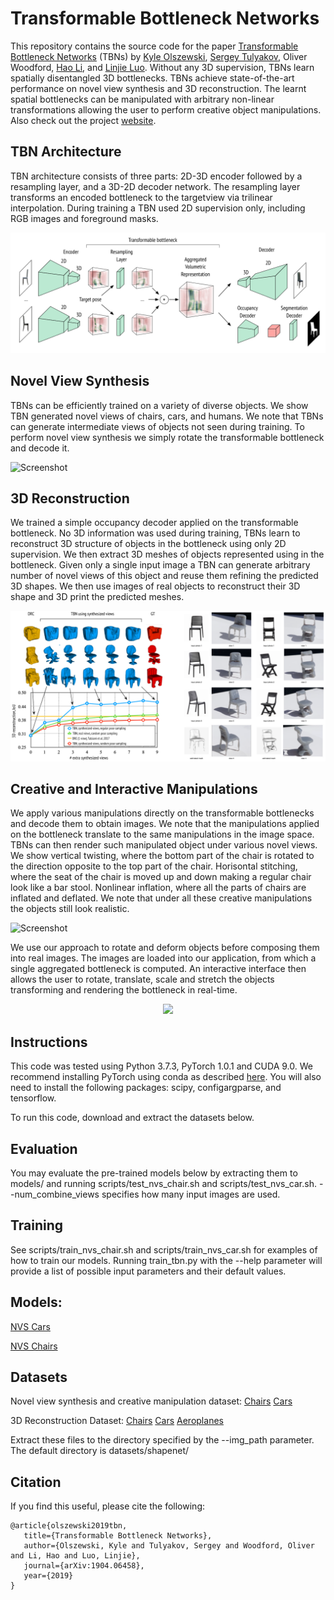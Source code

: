 # Transformable Bottleneck Networks

This repository contains the source code for the paper [Transformable Bottleneck Networks](https://arxiv.org/abs/1904.06458) (TBNs) by [Kyle Olszewski](http://kyleolszewski.com), [Sergey Tulyakov](http://stulyakov.com), Oliver Woodford, [Hao Li](http://hao-li.com), and [Linjie Luo](http://linjieluo.com). Without any 3D supervision, TBNs learn spatially disentangled 3D bottlenecks.  TBNs achieve state-of-the-art performance on novel view synthesis and 3D reconstruction. The learnt spatial bottlenecks can be manipulated with arbitrary non-linear transformations allowing the user to perform creative object manipulations. Also check out the project [website](http://kyleolszewski.com/TB-Networks/).

## TBN Architecture

TBN architecture consists of three parts: 2D-3D encoder followed by a resampling layer, and a 3D-2D decoder network. The resampling layer transforms an encoded bottleneck to the targetview via trilinear interpolation. During training a TBN used 2D supervision only, including RGB images and foreground masks.

![Screenshot](figures/tbn-architecture.png)

## Novel View Synthesis

TBNs can be efficiently trained on a variety of diverse objects. We show TBN generated novel views of chairs, cars, and humans. We note that TBNs can generate intermediate views of objects not seen during training. To perform novel view synthesis we simply rotate the transformable bottleneck and decode it.

![Screenshot](figures/nvs-examples.gif)

## 3D Reconstruction

We trained a simple occupancy decoder applied on the transformable bottleneck. No 3D information was used during training, TBNs learn to reconstruct 3D structure of objects in the bottleneck using only 2D supervision. We then extract 3D meshes of objects represented using in the bottleneck. Given only a single input image a TBN can generate arbitrary number of novel views of this object and reuse them refining the predicted 3D shapes. We then use images of real objects to reconstruct their 3D shape and 3D print the predicted meshes.

![Screenshot](figures/3d-reconstruction.png)

## Creative and Interactive Manipulations

We apply various manipulations directly on the transformable bottlenecks and decode them to obtain images. We note that the manipulations applied on the bottleneck translate to the same manipulations in the image space. TBNs can then render such manipulated object under various novel views. We show vertical twisting, where the bottom part of the chair is rotated to the direction opposite to the top part of the chair. Horisontal stitching, where the seat of the chair is moved up and down making a regular chair look like a bar stool. Nonlinear inflation, where all the parts of chairs are inflated and deflated. We note that under all these creative manipulations the objects still look realistic.

![Screenshot](figures/manipulations.gif)

We use our approach to rotate and deform objects before composing them into real images. The images are loaded into our application, from which a single aggregated bottleneck is computed. An interactive interface then allows the user to rotate, translate, scale and stretch the objects transforming and rendering the bottleneck in real-time. 

<p align="center">
  <img src="figures/interactive-manip.gif">
</p>

## Instructions

This code was tested using Python 3.7.3, PyTorch 1.0.1 and CUDA 9.0. We recommend installing PyTorch using conda as described [here](https://pytorch.org/get-started). You will also need to install the following packages: scipy, configargparse, and tensorflow.

To run this code, download and extract the datasets below.

## Evaluation

You may evaluate the pre-trained models below by extracting them to models/ and running scripts/test_nvs_chair.sh and scripts/test_nvs_car.sh. --num_combine_views specifies how many input images are used.

## Training

See scripts/train_nvs_chair.sh and scripts/train_nvs_car.sh for examples of how to train our models. Running train_tbn.py with the --help parameter will provide a list of possible input parameters and their default values.

## Models:

[NVS Cars](https://www.dropbox.com/s/psu6ugorcrfvetp/nvs_car.pth?dl=0)

[NVS Chairs](https://www.dropbox.com/s/unlqwn1lnm8tq76/nvs_chair.pth?dl=0)

## Datasets

Novel view synthesis and creative manipulation dataset: [Chairs](https://www.dropbox.com/s/lc01fm5o8dbrp59/nvs_chair.zip?dl=0) [Cars](https://www.dropbox.com/s/b46nobbxcbul1d2/nvs_car.zip?dl=0)

3D Reconstruction Dataset: [Chairs](https://www.dropbox.com/s/82y78wyqo9xrba4/drc_chair.zip?dl=0) [Cars](https://www.dropbox.com/s/d6igpmapbsuxtad/drc_car.zip?dl=0) [Aeroplanes](https://www.dropbox.com/s/ppkig8xos1bo5an/drc_aero.zip?dl=0)

Extract these files to the directory specified by the --img_path parameter. The default directory is datasets/shapenet/

## Citation

If you find this useful, please cite the following:
```
@article{olszewski2019tbn,
   title={Transformable Bottleneck Networks},
   author={Olszewski, Kyle and Tulyakov, Sergey and Woodford, Oliver and Li, Hao and Luo, Linjie},
   journal={arXiv:1904.06458},
   year={2019}
}
